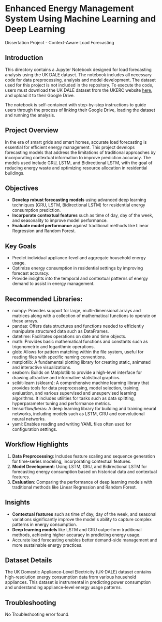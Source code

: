 # Enhanced Energy Management System Using Machine Learning and Deep Learning
Dissertation Project - Context-Aware Load Forecasting

## Introduction

This directory contains a Jupyter Notebook designed for load forecasting analysis using the UK DALE dataset. The notebook includes all necessary code for data preprocessing, analysis and model development. The dataset used for this project is not included in the repository. To execute the code, users must download the UK DALE dataset from the UKERC website [here](https://ukerc.rl.ac.uk/cgi-bin/dataDiscover.pl?Action=detail&dataid=7d78f943-f9fe-413b-af52-1816f9d968b0&STerm=UK-DALE&SScope=&GoAct=&AFull=4&AllFilters=&RandKey=&TotHead=TOTHEAD), and upload it to their Google Drive.

The notebook is self-contained with step-by-step instructions to guide users through the process of linking their Google Drive, loading the dataset and running the analysis.

## Project Overview

In the era of smart grids and smart homes, accurate load forecasting is essential for efficient energy management. This project develops forecasting models that address the limitations of traditional approaches by incorporating contextual information to improve prediction accuracy. The models used include GRU, LSTM, and Bidirectional LSTM, with the goal of reducing energy waste and optimizing resource allocation in residential buildings.

## Objectives

- **Develop robust forecasting models** using advanced deep learning techniques (GRU, LSTM, Bidirectional LSTM) for residential energy consumption prediction.
- **Incorporate contextual features** such as time of day, day of the week, and seasonality to improve model performance.
- **Evaluate model performance** against traditional methods like Linear Regression and Random Forest.

## Key Goals

- Predict individual appliance-level and aggregate household energy usage.
- Optimize energy consumption in residential settings by improving forecast accuracy.
- Provide insights into the temporal and contextual patterns of energy demand to assist in energy management.

## Recommended Libraries:

- numpy: Provides support for large, multi-dimensional arrays and matrices along with a collection of mathematical functions to operate on these arrays.
- pandas: Offers data structures and functions needed to efficiently manipulate structured data such as DataFrames.
- datetime: Facilitates operations on date and time objects.
- math: Provides basic mathematical functions and constants such as trigonometric and logarithmic operations.
- glob: Allows for pattern matching within the file system, useful for reading files with specific naming conventions.
- matplotlib: A fundamental plotting library for creating static, animated and interactive visualizations.
- seaborn: Builds on Matplotlib to provide a high-level interface for drawing attractive and informative statistical graphics.
- scikit-learn (sklearn): A comprehensive machine learning library that provides tools for data preprocessing, model selection, training, evaluation, and various supervised and unsupervised learning algorithms. 
  It includes utilities for tasks such as data splitting, hyperparameter tuning and performance metrics.
- tensorflow/keras: A deep learning library for building and training neural networks, including models such as LSTM, GRU and convolutional neural networks.
- yaml: Enables reading and writing YAML files often used for configuration settings.

## Workflow Highlights

1. **Data Preprocessing**: Includes feature scaling and sequence generation for time-series modeling, incorporating contextual features.
2. **Model Development**: Using LSTM, GRU, and Bidirectional LSTM for forecasting energy consumption based on historical data and contextual features.
3. **Evaluation**: Comparing the performance of deep learning models with traditional methods like Linear Regression and Random Forest.

## Insights

- **Contextual features** such as time of day, day of the week, and seasonal variations significantly improve the model's ability to capture complex patterns in energy consumption.
- **Deep learning models** like LSTM and GRU outperform traditional methods, achieving higher accuracy in predicting energy usage.
- Accurate load forecasting enables better demand-side management and more sustainable energy practices.

## Dataset Details

The UK Domestic Appliance-Level Electricity (UK-DALE) dataset contains high-resolution energy consumption data from various household appliances. This dataset is instrumental in predicting power consumption and understanding appliance-level energy usage patterns.

## Troubleshooting

No Troubleshooting error found.
